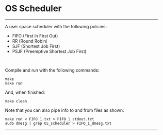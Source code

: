 # OS Scheduler
<hr>

A user space scheduler with the following policies:

- FIFO (First In First Out)
- RR (Round Robin)
- SJF (Shortest Job First)
- PSJF (Preemptive Shortest Job First)

<br>

Compile and run with the following commands:
```
make
make run
```

And, when finished:
```
make clean
```

Note that you can also pipe info to and from files as shown:
```
make run < FIFO_1.txt > FIFO_1_stdout.txt
sudo dmesg | grep OS_scheduler > FIFO_1_dmesg.txt
```
<hr>

